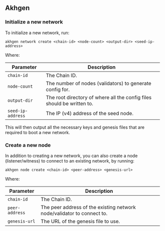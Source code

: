 ## Akhgen

### Initialize a new network

To initialize a new network, run:

```
akhgen network create <chain-id> <node-count> <output-dir> <seed-ip-address>
```

Where:

| Parameter   | Description     |
| -----------| ----------------|
| `chain-id` | The Chain ID.   |
| `node-count` | The number of nodes (validators) to generate config for. |
| `output-dir` | The root directory of where all the config files should be written to. |
| `seed-ip-address` | The IP (v4) address of the seed node. |


This will then output all the necessary keys and genesis files that are required to boot a new network.

### Create a new node

In addition to creating a new network, you can also create a node (listener/witness) to connect to an existing network, by running:

```
akhgen node create <chain-id> <peer-address> <genesis-url>
```

Where:

| Parameter   | Description     |
| -----------| ----------------|
| `chain-id` | The Chain ID.   |
| `peer-address` | The peer address of the existing network node/validator to connect to. |
| `genesis-url` | The URL of the genesis file to use. |
